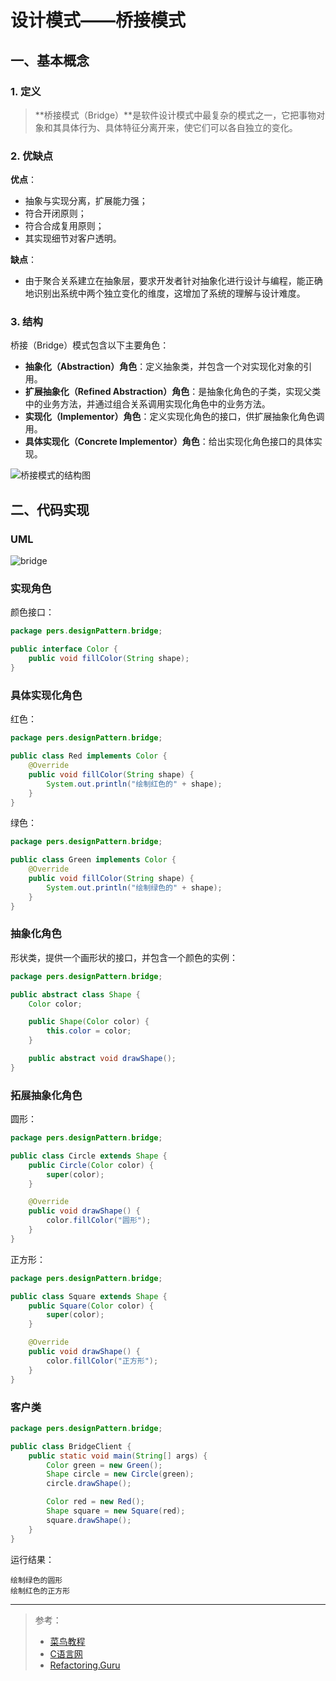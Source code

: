 # 设计模式——桥接模式

## 一、基本概念

### 1. 定义

> **桥接模式（Bridge）**是软件设计模式中最复杂的模式之一，它把事物对象和其具体行为、具体特征分离开来，使它们可以各自独立的变化。

### 2. 优缺点

**优点**：

- 抽象与实现分离，扩展能力强；
- 符合开闭原则；
- 符合合成复用原则；
- 其实现细节对客户透明。

**缺点**：

- 由于聚合关系建立在抽象层，要求开发者针对抽象化进行设计与编程，能正确地识别出系统中两个独立变化的维度，这增加了系统的理解与设计难度。

### 3. 结构

桥接（Bridge）模式包含以下主要角色：

- **抽象化（Abstraction）角色**：定义抽象类，并包含一个对实现化对象的引用。
- **扩展抽象化（Refined Abstraction）角色**：是抽象化角色的子类，实现父类中的业务方法，并通过组合关系调用实现化角色中的业务方法。
- **实现化（Implementor）角色**：定义实现化角色的接口，供扩展抽象化角色调用。
- **具体实现化（Concrete Implementor）角色**：给出实现化角色接口的具体实现。

![桥接模式的结构图](http://blog-img-figure.oss-cn-chengdu.aliyuncs.com/img/3-1Q115125253H1.gif)

## 二、代码实现

### UML

![bridge](http://blog-img-figure.oss-cn-chengdu.aliyuncs.com/img/bridge.png)

### 实现角色

颜色接口：

```java
package pers.designPattern.bridge;

public interface Color {
    public void fillColor(String shape);
}
```

### 具体实现化角色

红色：

```java
package pers.designPattern.bridge;

public class Red implements Color {
    @Override
    public void fillColor(String shape) {
        System.out.println("绘制红色的" + shape);
    }
}
```

绿色：

```java
package pers.designPattern.bridge;

public class Green implements Color {
    @Override
    public void fillColor(String shape) {
        System.out.println("绘制绿色的" + shape);
    }
}
```

### 抽象化角色

形状类，提供一个画形状的接口，并包含一个颜色的实例：

```java
package pers.designPattern.bridge;

public abstract class Shape {
    Color color;

    public Shape(Color color) {
        this.color = color;
    }

    public abstract void drawShape();
}
```

### 拓展抽象化角色

圆形：

```java
package pers.designPattern.bridge;

public class Circle extends Shape {
    public Circle(Color color) {
        super(color);
    }

    @Override
    public void drawShape() {
        color.fillColor("圆形");
    }
}
```

正方形：

```java
package pers.designPattern.bridge;

public class Square extends Shape {
    public Square(Color color) {
        super(color);
    }

    @Override
    public void drawShape() {
        color.fillColor("正方形");
    }
}
```

### 客户类

```java
package pers.designPattern.bridge;

public class BridgeClient {
    public static void main(String[] args) {
        Color green = new Green();
        Shape circle = new Circle(green);
        circle.drawShape();

        Color red = new Red();
        Shape square = new Square(red);
        square.drawShape();
    }
}
```

运行结果：

```
绘制绿色的圆形
绘制红色的正方形
```

***

> 参考：
>
> - [菜鸟教程](https://www.runoob.com/design-pattern/singleton-pattern.html)
> - [C语言网](http://c.biancheng.net/view/1338.html)
> - [Refactoring.Guru](https://refactoringguru.cn/)